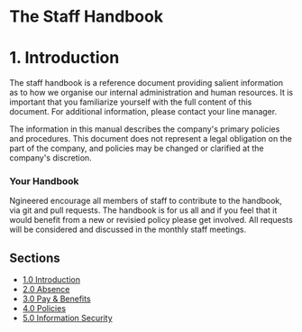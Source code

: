 # The Staff Handbook

# 1. Introduction

The staff handbook is a reference document providing salient information as to how we organise our internal administration and human resources. It is important that you familiarize yourself with the full content of this document. For additional information, please contact your line manager.

The information in this manual describes the company's primary policies and procedures.  This document does not represent a legal obligation on the part of the company, and policies may be changed or clarified at the company's discretion.

### Your Handbook

Ngineered encourage all members of staff to contribute to the handbook, via git and pull requests. The handbook is for us all and if you feel that it would benefit from a new or revisied policy please get involved. All requests will be considered and discussed in the monthly staff meetings.

## Sections

* [1.0 Introduction](./README.md)
* [2.0 Absence](./2-Absence.md)
* [3.0 Pay & Benefits](./3-Pay_+_Benefits.md)
* [4.0 Policies](./4-Policies.md)
* [5.0 Information Security](./5-Information_Security.md)

